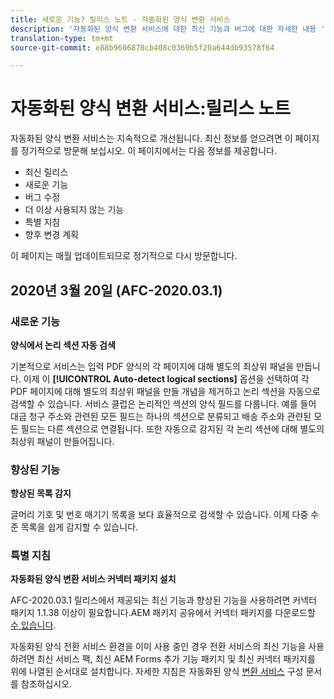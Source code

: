 ```yaml
---
title: 새로운 기능? 릴리스 노트 - 자동화된 양식 변환 서비스
description: '자동화된 양식 변환 서비스에 대한 최신 기능과 버그에 대한 자세한 내용 '
translation-type: tm+mt
source-git-commit: e88b9606878cb408c0369b5f20a644db93578f64

---
```



# 자동화된 양식 변환 서비스:릴리스 노트

자동화된 양식 변환 서비스는 지속적으로 개선됩니다. 최신 정보를 얻으려면 이 페이지를 정기적으로 방문해 보십시오. 이 페이지에서는 다음 정보를 제공합니다.

* 최신 릴리스
* 새로운 기능
* 버그 수정
* 더 이상 사용되지 않는 기능
* 특별 지침
* 향후 변경 계획

이 페이지는 매월 업데이트되므로 정기적으로 다시 방문합니다.

## 2020년 3월 20일 (AFC-2020.03.1)

### 새로운 기능

**양식에서 논리 섹션 자동 검색**

기본적으로 서비스는 입력 PDF 양식의 각 페이지에 대해 별도의 최상위 패널을 만듭니다. 이제 이 **[!UICONTROL Auto-detect logical sections]** 옵션을 선택하여 각 PDF 페이지에 대해 별도의 최상위 패널을 만들 개념을 제거하고 논리 섹션을 자동으로 검색할 수 있습니다. 서비스 클럽은 논리적인 섹션의 양식 필드를 다룹니다. 예를 들어 대금 청구 주소와 관련된 모든 필드는 하나의 섹션으로 분류되고 배송 주소와 관련된 모든 필드는 다른 섹션으로 연결됩니다. 또한 자동으로 감지된 각 논리 섹션에 대해 별도의 최상위 패널이 만들어집니다.

### 향상된 기능

**향상된 목록 감지**

글머리 기호 및 번호 매기기 목록을 보다 효율적으로 검색할 수 있습니다. 이제 다중 수준 목록을 쉽게 감지할 수 있습니다.

### 특별 지침

**자동화된 양식 변환 서비스 커넥터 패키지 설치**

AFC-2020.03.1 릴리스에서 제공되는 최신 기능과 향상된 기능을 사용하려면 커넥터 패키지 1.1.38 이상이 필요합니다.AEM 패키지 공유에서 커넥터 패키지를 다운로드할 [수 있습니다](https://www.adobeaemcloud.com/content/marketplace/marketplaceProxy.html?packagePath=/content/companies/public/adobe/packages/cq650/servicepack/fd/AEM-Forms-6.5.4.0-WIN).

자동화된 양식 전환 서비스 환경을 이미 사용 중인 경우 전환 서비스의 최신 기능을 사용하려면 최신 서비스 팩, 최신 AEM Forms 추가 기능 패키지 및 최신 커넥터 패키지를 위에 나열된 순서대로 설치합니다. 자세한 지침은 자동화된 양식 [변환 서비스](configure-service.md) 구성 문서를 참조하십시오.

